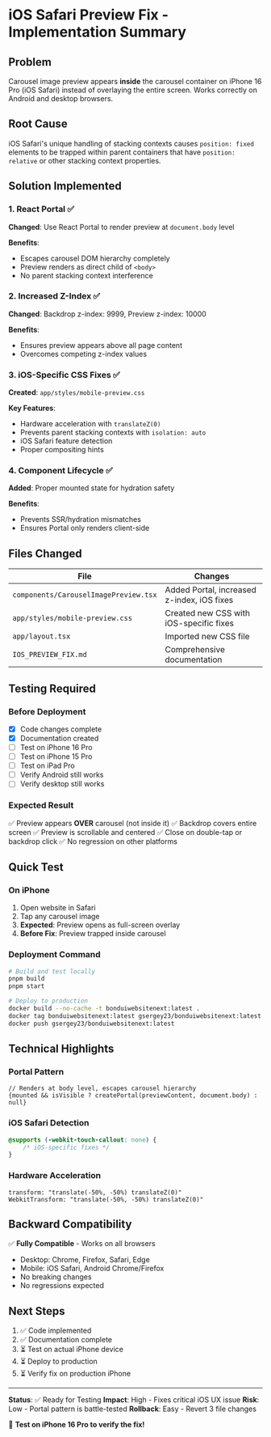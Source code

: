 # iOS Safari Preview Fix - Implementation Summary

## Problem
Carousel image preview appears **inside** the carousel container on iPhone 16 Pro (iOS Safari) instead of overlaying the entire screen. Works correctly on Android and desktop browsers.

## Root Cause
iOS Safari's unique handling of stacking contexts causes `position: fixed` elements to be trapped within parent containers that have `position: relative` or other stacking context properties.

## Solution Implemented

### 1. React Portal ✅
**Changed**: Use React Portal to render preview at `document.body` level

**Benefits**:
- Escapes carousel DOM hierarchy completely
- Preview renders as direct child of `<body>`
- No parent stacking context interference

### 2. Increased Z-Index ✅
**Changed**: Backdrop z-index: 9999, Preview z-index: 10000

**Benefits**:
- Ensures preview appears above all page content
- Overcomes competing z-index values

### 3. iOS-Specific CSS Fixes ✅
**Created**: `app/styles/mobile-preview.css`

**Key Features**:
- Hardware acceleration with `translateZ(0)`
- Prevents parent stacking contexts with `isolation: auto`
- iOS Safari feature detection
- Proper compositing hints

### 4. Component Lifecycle ✅
**Added**: Proper mounted state for hydration safety

**Benefits**:
- Prevents SSR/hydration mismatches
- Ensures Portal only renders client-side

## Files Changed

| File | Changes |
|------|---------|
| `components/CarouselImagePreview.tsx` | Added Portal, increased z-index, iOS fixes |
| `app/styles/mobile-preview.css` | Created new CSS with iOS-specific fixes |
| `app/layout.tsx` | Imported new CSS file |
| `IOS_PREVIEW_FIX.md` | Comprehensive documentation |

## Testing Required

### Before Deployment
- [x] Code changes complete
- [x] Documentation created
- [ ] Test on iPhone 16 Pro
- [ ] Test on iPhone 15 Pro
- [ ] Test on iPad Pro
- [ ] Verify Android still works
- [ ] Verify desktop still works

### Expected Result
✅ Preview appears **OVER** carousel (not inside it)
✅ Backdrop covers entire screen
✅ Preview is scrollable and centered
✅ Close on double-tap or backdrop click
✅ No regression on other platforms

## Quick Test

### On iPhone
1. Open website in Safari
2. Tap any carousel image
3. **Expected**: Preview opens as full-screen overlay
4. **Before Fix**: Preview trapped inside carousel

### Deployment Command
```bash
# Build and test locally
pnpm build
pnpm start

# Deploy to production
docker build --no-cache -t bonduiwebsitenext:latest .
docker tag bonduiwebsitenext:latest gsergey23/bonduiwebsitenext:latest
docker push gsergey23/bonduiwebsitenext:latest
```

## Technical Highlights

### Portal Pattern
```tsx
// Renders at body level, escapes carousel hierarchy
{mounted && isVisible ? createPortal(previewContent, document.body) : null}
```

### iOS Safari Detection
```css
@supports (-webkit-touch-callout: none) {
    /* iOS-specific fixes */
}
```

### Hardware Acceleration
```tsx
transform: "translate(-50%, -50%) translateZ(0)"
WebkitTransform: "translate(-50%, -50%) translateZ(0)"
```

## Backward Compatibility
✅ **Fully Compatible** - Works on all browsers
- Desktop: Chrome, Firefox, Safari, Edge
- Mobile: iOS Safari, Android Chrome/Firefox
- No breaking changes
- No regressions expected

## Next Steps
1. ✅ Code implemented
2. ✅ Documentation complete
3. ⏳ Test on actual iPhone device
4. ⏳ Deploy to production
5. ⏳ Verify fix on production iPhone

---

**Status**: ✅ Ready for Testing
**Impact**: High - Fixes critical iOS UX issue
**Risk**: Low - Portal pattern is battle-tested
**Rollback**: Easy - Revert 3 file changes

📱 **Test on iPhone 16 Pro to verify the fix!**
